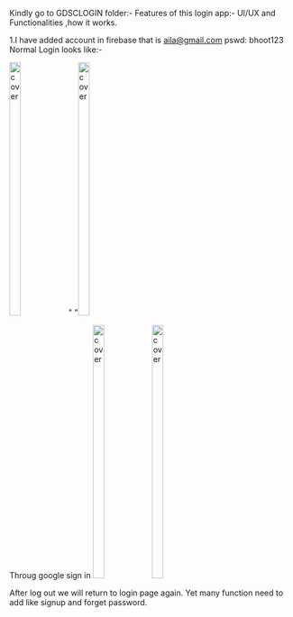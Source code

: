 Kindly go to GDSCLOGIN folder:-
Features of this login app:-
UI/UX and Functionalities ,how it works.

1.I have added account in firebase that is 
aila@gmail.com
pswd: bhoot123
Normal Login looks like:-

<img width="20%" height = "450px" src="https://user-images.githubusercontent.com/104529563/215080732-216035e2-3ccf-4732-8814-dd8ec4de3cdf.png" alt="cover" /> " "<img width="20%" height = "450px" src="https://user-images.githubusercontent.com/104529563/215080970-f8d17bc7-b2fc-4a5a-b741-aafe85553831.png" alt="cover" />




Throug google sign in
<img width="20%" height = "450px" src="https://user-images.githubusercontent.com/104529563/215116649-8e460bca-1b33-4e72-b9f5-56dfd658e029.png" alt="cover" />
<img width="20%" height = "450px" src="https://user-images.githubusercontent.com/104529563/215158136-0be495c7-3c5a-4e7e-88ab-c195a21a95aa.png" alt="cover" />





After log out we will return to login page again.
Yet many function need to add like signup and forget password.



